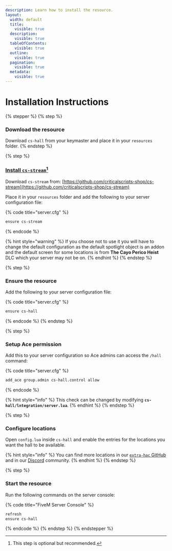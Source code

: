 ```yaml
---
description: Learn how to install the resource.
layout:
  width: default
  title:
    visible: true
  description:
    visible: true
  tableOfContents:
    visible: true
  outline:
    visible: true
  pagination:
    visible: true
  metadata:
    visible: true
---
```


# Installation Instructions

{% stepper %}
{% step %}
### Download the resource

Download `cs-hall` from your keymaster and place it in your `resources` folder.
{% endstep %}

{% step %}
### [Install `cs-stream`](#user-content-fn-1)[^1]

Download `cs-stream` from: [https://github.com/criticalscripts-shop/cs-stream](https://github.com/criticalscripts-shop/cs-stream)

Place it in your `resources` folder and add the following to your server configuration file:

{% code title="server.cfg" %}
```txt
ensure cs-stream
```
{% endcode %}

{% hint style="warning" %}
If you choose not to use it you will have to change the default configuration as the default spotlight object is an addon and the default screen for some locations is from **The Cayo Perico Heist** DLC which your server may not be on.
{% endhint %}
{% endstep %}

{% step %}
### Ensure the resource

Add the following to your server configuration file:

{% code title="server.cfg" %}
```txt
ensure cs-hall
```
{% endcode %}
{% endstep %}

{% step %}
### Setup Ace permission

Add this to your server configuration so Ace admins can access the `/hall` command:

{% code title="server.cfg" %}
```txt
add_ace group.admin cs-hall.control allow
```
{% endcode %}

{% hint style="info" %}
This check can be changed by modifying **`cs-hall/lntegration/server.lua`**.
{% endhint %}
{% endstep %}

{% step %}
### Configure locations

Open `config.lua` inside `cs-hall` and enable the entries for the locations you want the hall to be available.&#x20;

{% hint style="info" %}
You can find more locations in our [`extra-hac` GitHub](https://github.com/criticalscripts-shop/extra-hac/tree/main/cs-hall/controllers) and in our [Discord](https://criticalscripts.shop/discord) community.
{% endhint %}
{% endstep %}

{% step %}
### Start the resource

Run the following commands on the server console:

{% code title="FiveM Server Console" %}
```txt
refresh
ensure cs-hall
```
{% endcode %}
{% endstep %}
{% endstepper %}



[^1]: This step is optional but recommended.
